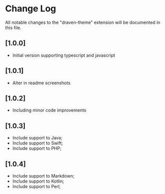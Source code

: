 # Change Log

All notable changes to the "draven-theme" extension will be documented in this file.

## [1.0.0]

- Initial version supporting typescript and javascript

## [1.0.1]

- Alter in readme screenshots

## [1.0.2]

- Including minor code improvements

## [1.0.3]

- Include support to Java;
- Include support to Swift;
- Include support to PHP;

## [1.0.4]

- Include support to Markdown;
- Include support to Kotlin;
- Include support to Perl;

